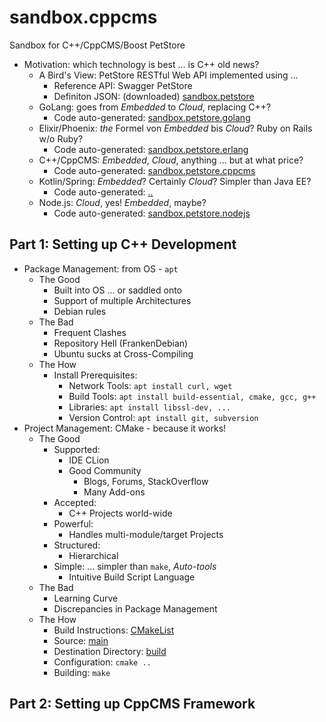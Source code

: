 # sandbox.cppcms

Sandbox for C++/CppCMS/Boost PetStore

- Motivation: which technology is best ... is C++ old news?
    - A Bird's View: PetStore RESTful Web API implemented using ...
        - Reference API: Swagger PetStore
        - Definiton JSON: (downloaded) [sandbox.petstore](../sandbox.petstore/README.md)
    - GoLang: goes from _Embedded_ to _Cloud_, replacing C++?
        - Code auto-generated: [sandbox.petstore.golang](../sandbox.petstore.golang/README.md)
    - Elixir/Phoenix: *the* Formel von _Embedded_ bis _Cloud_? Ruby on Rails w/o Ruby?
        - Code auto-generated: [sandbox.petstore.erlang](../sandbox.petstore.erlang/README.md)
    - C++/CppCMS: _Embedded_, _Cloud_, anything ... but at what price?
        - Code auto-generated: [sandbox.petstore.cppcms](../sandbox.petstore.cppcms/README.md)
    - Kotlin/Spring: _Embedded_? Certainly _Cloud_? Simpler than Java EE?
        - Code auto-generated: [..](http://)
    - Node.js: _Cloud_, yes! _Embedded_, maybe?
        - Code auto-generated: [sandbox.petstore.nodejs](../sandbox.petstore.nodejs/README.md)

## Part 1: Setting up C++ Development

- Package Management: from OS - `apt`
    - The Good
        - Built into OS ... or saddled onto
        - Support of multiple Architectures
        - Debian rules
    - The Bad
        - Frequent Clashes
        - Repository Hell (FrankenDebian)
        - Ubuntu sucks at Cross-Compiling
    - The How
        - Install Prerequisites:
            - Network Tools: `apt install curl, wget`
            - Build Tools: `apt install build-essential, cmake, gcc, g++`
            - Libraries: `apt install libssl-dev, ...`
            - Version Control: `apt install git, subversion`
- Project Management: CMake - because it works!
    - The Good
        - Supported:
            - IDE CLion
            - Good Community
                - Blogs, Forums, StackOverflow
                - Many Add-ons
        - Accepted:
            - C++ Projects world-wide
        - Powerful:
            - Handles multi-module/target Projects
        - Structured:
            - Hierarchical
        - Simple: ... simpler than `make`, _Auto-tools_
            - Intuitive Build Script Language
    - The Bad
        - Learning Curve
        - Discrepancies in Package Management
    - The How
        - Build Instructions: [CMakeList](./CMakeList.txt)
        - Source: [main](./src/main.cpp)
        - Destination Directory: [build](./build)
        - Configuration: `cmake ..`
        - Building: `make`

## Part 2: Setting up CppCMS Framework
